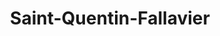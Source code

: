 ---
title: Saint-Quentin-Fallavier
url: /saint-quentin-fallavier/
latitude: 45.632
longitude: 5.111
---